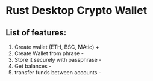 # Rust Desktop Crypto Wallet

## List of features:

1) Create wallet (ETH, BSC, MAtic) +
2) Create Wallet from phrase -
3) Store it securely with passphrase -
4) Get balances -
5) transfer funds between accounts -